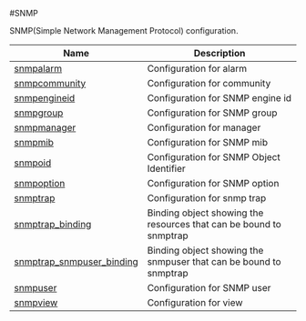 #SNMP

SNMP(Simple Network Management Protocol) configuration.


<table><thead><tr><th>Name</th><th>Description</th></tr></thead><tbody><tr><td><a href="../../../configuration/snmp/snmpalarm/snmpalarm">snmpalarm</a></td><td>Configuration for alarm</td><tr><tr><td><a href="../../../configuration/snmp/snmpcommunity/snmpcommunity">snmpcommunity</a></td><td>Configuration for community</td><tr><tr><td><a href="../../../configuration/snmp/snmpengineid/snmpengineid">snmpengineid</a></td><td>Configuration for SNMP engine id</td><tr><tr><td><a href="../../../configuration/snmp/snmpgroup/snmpgroup">snmpgroup</a></td><td>Configuration for SNMP group</td><tr><tr><td><a href="../../../configuration/snmp/snmpmanager/snmpmanager">snmpmanager</a></td><td>Configuration for manager</td><tr><tr><td><a href="../../../configuration/snmp/snmpmib/snmpmib">snmpmib</a></td><td>Configuration for SNMP mib</td><tr><tr><td><a href="../../../configuration/snmp/snmpoid/snmpoid">snmpoid</a></td><td>Configuration for SNMP Object Identifier</td><tr><tr><td><a href="../../../configuration/snmp/snmpoption/snmpoption">snmpoption</a></td><td>Configuration for SNMP option</td><tr><tr><td><a href="../../../configuration/snmp/snmptrap/snmptrap">snmptrap</a></td><td>Configuration for snmp trap</td><tr><tr><td><a href="../../../configuration/snmp/snmptrap_binding/snmptrap_binding">snmptrap_binding</a></td><td>Binding object showing the resources that can be bound to snmptrap</td><tr><tr><td><a href="../../../configuration/snmp/snmptrap_snmpuser_binding/snmptrap_snmpuser_binding">snmptrap_snmpuser_binding</a></td><td>Binding object showing the snmpuser that can be bound to snmptrap</td><tr><tr><td><a href="../../../configuration/snmp/snmpuser/snmpuser">snmpuser</a></td><td>Configuration for SNMP user</td><tr><tr><td><a href="../../../configuration/snmp/snmpview/snmpview">snmpview</a></td><td>Configuration for view</td><tr></tbody></table>
